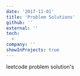 ```yaml
---
date: '2017-11-01'
title: 'Problem Solutions'
github: ''
external: ''
tech:
  -
company: ''
showInProjects: true
---
```


leetcode problem solution's 
